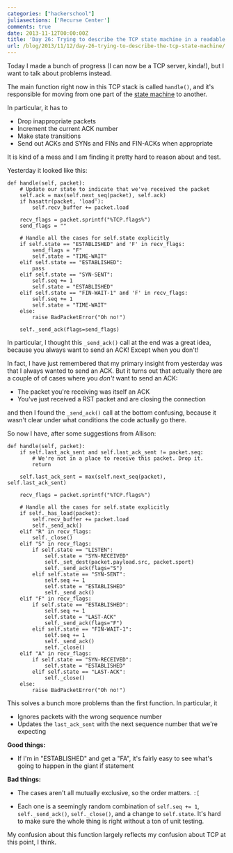 ```yaml
---
categories: ["hackerschool"]
juliasections: ['Recurse Center']
comments: true
date: 2013-11-12T00:00:00Z
title: 'Day 26: Trying to describe the TCP state machine in a readable way. Failing.'
url: /blog/2013/11/12/day-26-trying-to-describe-the-tcp-state-machine/
---
```


Today I made a bunch of progress (I can now be a TCP server, kinda!), but I want to
talk about problems instead.

The main function right now in this TCP stack is called `handle()`, and
it's responsible for moving from one part of the
[state machine](http://www.tcpipguide.com/free/t_TCPOperationalOverviewandtheTCPFiniteStateMachineF-2.htm)
to another.

In particular, it has to

* Drop inappropriate packets
* Increment the current ACK number
* Make state transitions
* Send out ACKs and SYNs and FINs and FIN-ACKs when appropriate

It is kind of a mess and I am finding it pretty hard to reason about and
test.

Yesterday it looked like this:

~~~
def handle(self, packet):
    # Update our state to indicate that we've received the packet
    self.ack = max(self.next_seq(packet), self.ack)
    if hasattr(packet, 'load'):
        self.recv_buffer += packet.load

    recv_flags = packet.sprintf("%TCP.flags%")
    send_flags = ""

    # Handle all the cases for self.state explicitly
    if self.state == "ESTABLISHED" and 'F' in recv_flags:
        send_flags = "F"
        self.state = "TIME-WAIT"
    elif self.state == "ESTABLISHED":
        pass
    elif self.state == "SYN-SENT":
        self.seq += 1
        self.state = "ESTABLISHED"
    elif self.state == "FIN-WAIT-1" and 'F' in recv_flags:
        self.seq += 1
        self.state = "TIME-WAIT"
    else:
        raise BadPacketError("Oh no!")

    self._send_ack(flags=send_flags)
~~~

In particular, I thought this `_send_ack()` call at the end was a great idea,
because you always want to send an ACK! Except when you don't!

In fact, I have just remembered that my primary insight from yesterday was that
I always wanted to send an ACK. But it turns out that actually there are a
couple of of cases where you *don't* want to send an ACK:

* The packet you're receiving was itself an ACK
* You've just received a RST packet and are closing the connection

and then I found the `_send_ack()` call at the bottom confusing, because it
wasn't clear under what conditions the code actually go there.

So now I have, after some suggestions from Allison:

~~~
def handle(self, packet):
    if self.last_ack_sent and self.last_ack_sent != packet.seq:
        # We're not in a place to receive this packet. Drop it.
        return

    self.last_ack_sent = max(self.next_seq(packet), self.last_ack_sent)

    recv_flags = packet.sprintf("%TCP.flags%")

    # Handle all the cases for self.state explicitly
    if self._has_load(packet):
        self.recv_buffer += packet.load
        self._send_ack()
    elif "R" in recv_flags:
        self._close()
    elif "S" in recv_flags:
        if self.state == "LISTEN":
            self.state = "SYN-RECEIVED"
            self._set_dest(packet.payload.src, packet.sport)
            self._send_ack(flags="S")
        elif self.state == "SYN-SENT":
            self.seq += 1
            self.state = "ESTABLISHED"
            self._send_ack()
    elif "F" in recv_flags:
        if self.state == "ESTABLISHED":
            self.seq += 1
            self.state = "LAST-ACK"
            self._send_ack(flags="F")
        elif self.state == "FIN-WAIT-1":
            self.seq += 1
            self._send_ack()
            self._close()
    elif "A" in recv_flags:
        if self.state == "SYN-RECEIVED":
            self.state = "ESTABLISHED"
        elif self.state == "LAST-ACK":
            self._close()
    else:
        raise BadPacketError("Oh no!")
~~~

This solves a bunch more problems than the first function. In particular, it

* Ignores packets with the wrong sequence number
* Updates the `last_ack_sent` with the next sequence number that we're expecting

**Good things:**

* If I'm in "ESTABLISHED" and get a "FA", it's fairly easy to see what's going to
  happen in the giant if statement

**Bad things:**

* The cases aren't all mutually exclusive, so the order matters. `:[`

* Each one is a seemingly random combination of `self.seq += 1`,
  `self._send_ack()`, `self._close()`, and a change to `self.state`. It's hard to
  make sure the whole thing is right without a ton of unit testing.

My confusion about this function largely reflects my confusion about TCP at
this point, I think.
